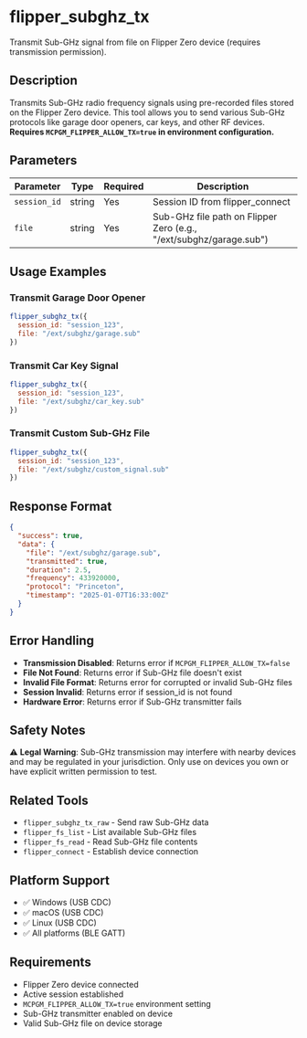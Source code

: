 # flipper_subghz_tx

Transmit Sub-GHz signal from file on Flipper Zero device (requires transmission permission).

## Description

Transmits Sub-GHz radio frequency signals using pre-recorded files stored on the Flipper Zero device. This tool allows you to send various Sub-GHz protocols like garage door openers, car keys, and other RF devices. **Requires `MCPGM_FLIPPER_ALLOW_TX=true` in environment configuration.**

## Parameters

| Parameter | Type | Required | Description |
|-----------|------|----------|-------------|
| `session_id` | string | Yes | Session ID from flipper_connect |
| `file` | string | Yes | Sub-GHz file path on Flipper Zero (e.g., "/ext/subghz/garage.sub") |

## Usage Examples

### Transmit Garage Door Opener
```javascript
flipper_subghz_tx({
  session_id: "session_123",
  file: "/ext/subghz/garage.sub"
})
```

### Transmit Car Key Signal
```javascript
flipper_subghz_tx({
  session_id: "session_123",
  file: "/ext/subghz/car_key.sub"
})
```

### Transmit Custom Sub-GHz File
```javascript
flipper_subghz_tx({
  session_id: "session_123", 
  file: "/ext/subghz/custom_signal.sub"
})
```

## Response Format

```json
{
  "success": true,
  "data": {
    "file": "/ext/subghz/garage.sub",
    "transmitted": true,
    "duration": 2.5,
    "frequency": 433920000,
    "protocol": "Princeton",
    "timestamp": "2025-01-07T16:33:00Z"
  }
}
```

## Error Handling

- **Transmission Disabled**: Returns error if `MCPGM_FLIPPER_ALLOW_TX=false`
- **File Not Found**: Returns error if Sub-GHz file doesn't exist
- **Invalid File Format**: Returns error for corrupted or invalid Sub-GHz files
- **Session Invalid**: Returns error if session_id is not found
- **Hardware Error**: Returns error if Sub-GHz transmitter fails

## Safety Notes

⚠️ **Legal Warning**: Sub-GHz transmission may interfere with nearby devices and may be regulated in your jurisdiction. Only use on devices you own or have explicit written permission to test.

## Related Tools

- `flipper_subghz_tx_raw` - Send raw Sub-GHz data
- `flipper_fs_list` - List available Sub-GHz files
- `flipper_fs_read` - Read Sub-GHz file contents
- `flipper_connect` - Establish device connection

## Platform Support

- ✅ Windows (USB CDC)
- ✅ macOS (USB CDC)
- ✅ Linux (USB CDC) 
- ✅ All platforms (BLE GATT)

## Requirements

- Flipper Zero device connected
- Active session established
- `MCPGM_FLIPPER_ALLOW_TX=true` environment setting
- Sub-GHz transmitter enabled on device
- Valid Sub-GHz file on device storage
